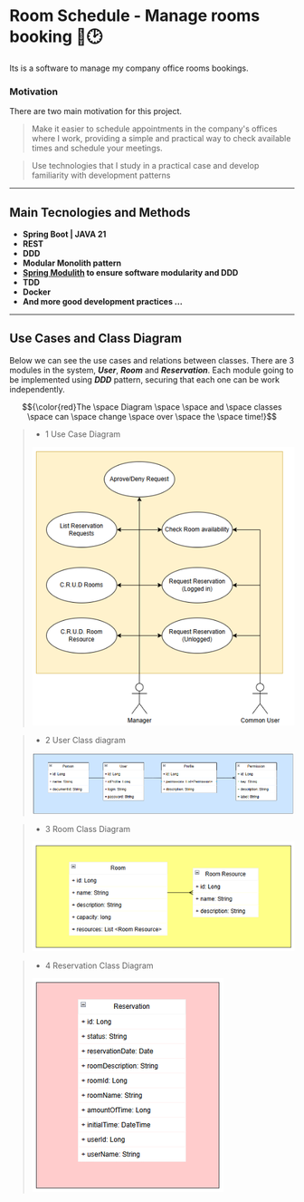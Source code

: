 # Room Schedule - Manage rooms booking 	📅🕑
Its is a software to manage my company office rooms bookings. 



### Motivation
There are two main motivation for this project.

> Make it easier to schedule appointments in the company's offices where I work, providing a simple and practical way to check available times and schedule your meetings.

> Use technologies that I study in a practical case and develop familiarity with development patterns

---

## Main Tecnologies and Methods

-  **Spring Boot | JAVA 21**
-  **REST**
-  **DDD**
-  **Modular Monolith pattern**
-  **<a href="https://spring.io/projects/spring-modulith">Spring Modulith</a> to ensure software modularity and DDD**
-  **TDD**
-  **Docker**
-  **And more good development practices ...**

---

## Use Cases and Class Diagram

Below we can see the use cases and relations between classes. There are 3 modules in the system,
_**User**_, _**Room**_ and _**Reservation**_. Each module going to be implemented using _**DDD**_ pattern,
securing that each one can be work independently.

$${\color{red}The \space Diagram \space \space and \space classes \space can \space change \space over \space the \space time!}$$

> - 1 Use Case Diagram 
>
>![img_3.png](img_3.png)

> - 2 User Class diagram
>
>![img.png](img.png)

> - 3 Room Class Diagram
>
>![img_1.png](img_1.png)

> - 4 Reservation Class Diagram
>
>![img_2.png](img_2.png)

